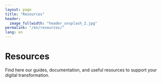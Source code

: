 ```yaml
---
layout: page
title: "Resources"
header:
  image_fullwidth: "header_unsplash_2.jpg"
permalink: "/en/resources/"
lang: en
---
```


# Resources

Find here our guides, documentation, and useful resources to support your digital transformation.

